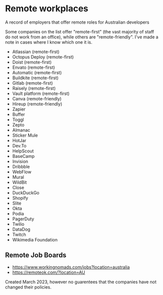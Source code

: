 # Remote workplaces
A record of employers that offer remote roles for Australian developers

Some companies on the list offer "remote-first" (the vast majority of staff do not work from an office), while others are "remote-friendly". I've made a note in cases where I know which one it is.

- Atlassian (remote-first)
- Octopus Deploy (remote-first)
- Doist (remote-first)
- Envato (remote-first)
- Automatic (remote-first)
- Buildkite (remote-first)
- Gitlab (remote-first)
- Raisely (remote-first)
- Vault platform (remote-first)
- Canva (remote-friendly)
- Hireup (remote-friendly)
- Zapier
- Buffer
- Toggl
- Zepto
- Almanac
- Sticker Mule
- HotJar
- Dev.To
- HelpScout
- BaseCamp
- Invision
- Dribbble
- WebFlow
- Mural
- WildBit
- Close
- DuckDuckGo
- Shopify
- Slite
- Okta
- Podia
- PagerDuty
- Twilio
- DataDog
- Twitch
- Wikimedia Foundation

## Remote Job Boards
- https://www.workingnomads.com/jobs?location=australia
- https://remoteok.com/?location=AU


Created March 2023, however no guarentees that the companies have not changed their policies. 
